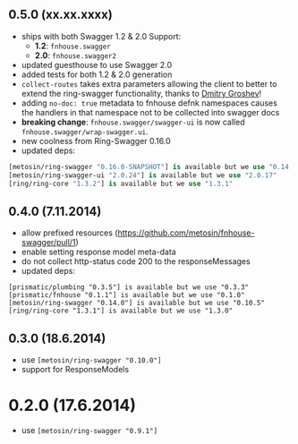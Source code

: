 ## 0.5.0 (xx.xx.xxxx)

- ships with both Swagger 1.2 & 2.0 Support:
  - **1.2**: `fnhouse.swagger`
  - **2.0**: `fnhouse.swagger2`
- updated guesthouse to use Swagger 2.0
- added tests for both 1.2 & 2.0 generation
- `collect-routes` takes extra parameters allowing the client to better to extend the ring-swagger functionality, thanks to [Dmitry Groshev](https://github.com/si14)!
- adding `no-doc: true` metadata to fnhouse defnk namespaces causes the handlers
in that namespace not to be collected into swagger docs
- **breaking change**: `fnhouse.swagger/swagger-ui` is now called
`fnhouse.swagger/wrap-swagger.ui`.
- new coolness from Ring-Swagger 0.16.0
- updated deps:
```clojure
[metosin/ring-swagger "0.16.0-SNAPSHOT"] is available but we use "0.14.0"
[metosin/ring-swagger-ui "2.0.24"] is available but we use "2.0.17"
[ring/ring-core "1.3.2"] is available but we use "1.3.1"
```

## 0.4.0 (7.11.2014)

- allow prefixed resources (https://github.com/metosin/fnhouse-swagger/pull/1)
- enable setting response model meta-data
- do not collect http-status code 200 to the responseMessages
- updated deps:

```
[prismatic/plumbing "0.3.5"] is available but we use "0.3.3"
[prismatic/fnhouse "0.1.1"] is available but we use "0.1.0"
[metosin/ring-swagger "0.14.0"] is available but we use "0.10.5"
[ring/ring-core "1.3.1"] is available but we use "1.3.0"
```

## 0.3.0 (18.6.2014)

- use `[metosin/ring-swagger "0.10.0"]`
- support for ResponseModels

# 0.2.0 (17.6.2014)

- use `[metosin/ring-swagger "0.9.1"]`
